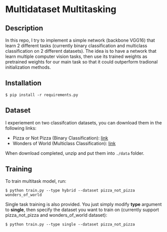 # Multidataset Multitasking

## Description
In this repo, I try to implement a simple network (backbone VGG16) that learn 2 different tasks (currently binary classification and multiclass classification on 2 different datasets). The idea is to have a network that learn multiple computer vision tasks, then use its trained weights as pretrained weights for our main task so that it could outperform tradional initialization methods.

## Installation
```
$ pip install -r requirements.py
```

## Dataset
I experiement on two classifcation datasets, you can download them in the following links:
- Pizza or Not Pizza (Binary Classification): [link](https://www.kaggle.com/datasets/carlosrunner/pizza-not-pizza)
- Wonders of World (Multiclass Classification): [link](https://www.kaggle.com/datasets/karnikakapoor/wonders-of-world)

When download completed, unzip and put them into `./data` folder.

## Training
To train multitask model, run:
```
$ python train.py --type hybrid --dataset pizza_not_pizza wonders_of_world
```
Single task training is also provided. You just simply modify __type__ argument to __single__, then specify the dataset you want to train on (currently support pizza_not_pizza and wonders_of_world dataset):
```
$ python train.py --type single --dataset pizza_not_pizza
```



